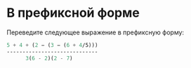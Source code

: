 # В префиксной форме 
Переведите следующее выражение в префиксную форму:

```lisp
5 + 4 + (2 − (3 − (6 + 4/5)))
-----------------------------
      3(6 - 2)(2 - 7)
```